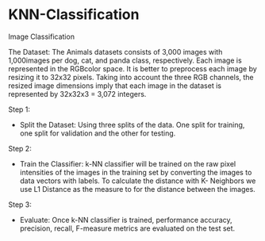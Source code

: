 # KNN-Classification
Image Classification

The Dataset: The Animals datasets consists of 3,000 images with 1,000images per dog, cat, and panda class, respectively. Each image is represented in the RGBcolor space. It is better to preprocess each image by resizing it to 32x32 pixels. Taking into account the three RGB channels, the resized image dimensions imply that each image in the dataset is represented by 32x32x3 = 3,072 integers.


Step 1:
 - Split the Dataset: Using three splits of the data. One split for training, one split for validation and the other for testing. 
 
Step 2:
 - Train the Classifier: k-NN classifier will be trained on the raw pixel intensities of the images in the training set by converting the
   images to data vectors with labels. To calculate the distance with K- Neighbors we use L1 Distance as the measure to for the
   distance between the images.

Step 3:
 - Evaluate: Once k-NN classifier is trained, performance accuracy, precision, recall, F-measure metrics are evaluated on the test set. 
